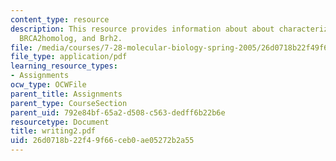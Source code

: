 ```yaml
---
content_type: resource
description: This resource provides information about about characterization of the
  BRCA2homolog, and Brh2.
file: /media/courses/7-28-molecular-biology-spring-2005/26d0718b22f49f66ceb0ae05272b2a55_writing2.pdf
file_type: application/pdf
learning_resource_types:
- Assignments
ocw_type: OCWFile
parent_title: Assignments
parent_type: CourseSection
parent_uid: 792e84bf-65a2-d508-c563-dedff6b22b6e
resourcetype: Document
title: writing2.pdf
uid: 26d0718b-22f4-9f66-ceb0-ae05272b2a55
---
```

